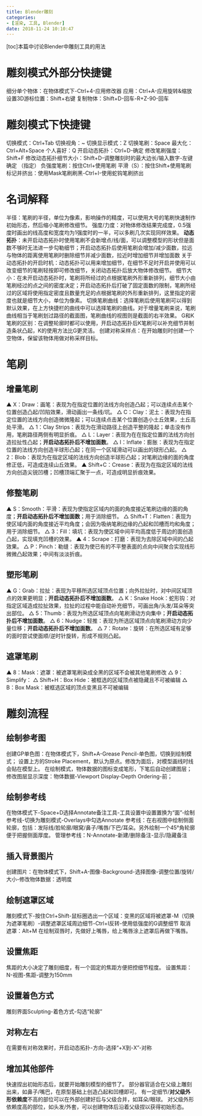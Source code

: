 ```yaml
---
title: Blender雕刻
categories:
- [渲染, 工具, Blender]
date: 2018-11-24 10:10:47
---
```


\[toc\]本篇中讨论Blender中雕刻工具的用法

# 雕刻模式外部分快捷键

细分单个物体：在物体模式下-Ctrl+4-应用修改器 应用：Ctrl+A-应用旋转&缩放 设置3D游标位置：Shift+右键 复制物体：Shift+D-回车-R+Z-90-回车

# 雕刻模式下快捷键

切换模式：Ctrl+Tab 切换视角：~ 切换显示模式：Z 切换笔刷：Space 最大化：Ctrl+Alt+Space 个人喜好：Q 开启动态拓扑：Ctrl+D-确定 修改笔刷强度：Shift+F 修改动态拓扑细节大小：Shift+D-调整雕刻时的最大边长/输入数字-左键确定 （指定） 负强度笔刷：按住Ctrl+使用笔刷 平滑（S）：按住Shift+使用笔刷 标记并挤出：使用Mask笔刷刷黑-Ctrl+I-使用蛇钩笔刷挤出

# 名词解释

半径：笔刷的半径，单位为像素，影响操作的精度，可以使用大号的笔刷快速制作初始形态，然后缩小笔刷修改细节。 强度/力度：对物体修改结果完成度，0.5强度时画出的线高度和宽度均为1强度时的一半，可以多刷几次实现同样效果。 **动态拓扑**：未开启动态拓扑时使用笔刷不会新增点/线/面，可以调整模型的形状但是面数不够时无法进一步勾勒细节；开启动态拓扑后使用笔刷会增加/减少面数，拉远与物体的距离使用笔刷时删除细节并减少面数，拉近时增加细节并增加面数 关于动态拓扑的开启时机：动态拓扑可以用来增加细节，在细节不足时开启并使用可以改变细节的笔刷轻按即可修改细节，关闭动态拓扑后放大物体修改细节。 细节大小：在未开启动态拓扑时，笔刷将所经过的点根据笔刷外形重新排列，细节大小由笔刷经过的点之间的密度决定；开启动态拓扑后打破了固定面数的限制，笔刷所经过的区域将使用指定密度且数量充足的点根据笔刷的外形重新排列，这里指定的密度也就是细节大小，单位为像素。 切换笔刷曲线：选择笔刷后使用笔刷可以得到默认效果，在上方快捷栏的曲线中可以选择笔刷的曲线。对于增量笔刷来说，笔刷曲线相当于笔刷划过路径的截面图，笔刷曲线的视图则是截面的右半效果。 G和K笔刷的区别：在调整轮廓时都可以使用，开启动态拓扑后K笔刷可以补充细节并制造条状凸起，K的使用方法比G更灵活。 创建对称采样点：在开始雕刻时创建一个空物体，保留该物体用做对称采样目标。

# 笔刷

## 增量笔刷

▲ X：Draw：画笔：表现为在指定位置的法线方向创造凸起；可以连续点击某个位置创造凸起/凹陷效果，滑动画出一条线/坑。 △ C：Clay：泥土：表现为在指定位置的法线方向创造微微隆起；可以连续点击某个位置创造小土丘效果，土丘高处平滑。 △ 1：Clay Strips：表现为在滑动路径上创造平整的隆起；单击没有作用，笔刷路径两侧有明显折痕。 △ L：Layer：表现为在在指定位置的法线方向创造拉扯性凸起；**开启动态拓扑后不增加面数**。 △ I：Inflate：膨胀：表现为在指定位置的法线方向创造半球形凸起；在同一个区域滑动可以画出的球形凸起。 △ 2：Blob：表现为在指定区域的法线方向创造半球形凸起；对笔刷边缘的面的角度修正低，可造成连续山丘效果。 ▲ Shift+C：Crease：表现为在指定区域的法线方向创造尖锐凹槽；凹槽顶端汇聚于一点，可造成明显折痕效果。

## 修整笔刷

▲ S：Smooth：平滑：表现为使指定区域内的面的角度接近笔刷边缘的面的角度；**开启动态拓扑后不增加面数**；用于消除细节。 △ Shift+T：Flatten：表现为使区域内面的角度接近平均角度；会因为吸纳笔刷边缘的凸起和凹槽而均和角度；用于消除细节。 △ 3：Fill：填坑：表现为使区域中间平均高度低于周边的面创造凸起，实现填充凹槽的效果。 ▲ 4：Scrape：打磨：表现为去除区域中间的凸起效果。 △ P：Pinch：勒缝：表现为使已有的不平整表面的点向中间聚合实现线形微微凸起效果；中间有淡淡折痕。

## 塑形笔刷

▲ G：Grab：拉扯：表现为平移所选区域顶点位置；向外拉扯时，对中间区域顶点的效果更明显；**开启动态拓扑后不增加面数**。 △ K：Snake Hook：蛇形钩：对指定区域造成拉扯效果，拉扯的过程中能自动补充细节，可画出角/头发/耳朵等突出部位。 △ 5：Thumb：表现为所选区域顶点向笔刷滑动方向集中；**开启动态拓扑后不增加面数**。 △ 6：Nudge：轻推：表现为所选区域顶点向笔刷滑动方向少量位移；**开启动态拓扑后不增加面数**。 △ 7：Rotate：旋转：在所选区域有足够的面时尝试使面顺/逆时针旋转，形成不规则凸起。

## 遮罩笔刷

▲ 8：Mask：遮罩：被遮罩笔刷染成全黑的区域不会被其他笔刷修改 △ 9：Simplify： △ Shift+H：Box Hide：被框选的区域顶点被隐藏且不可被编辑 △ B：Box Mask：被框选区域的顶点变黑且不可被编辑

# 雕刻流程

## 绘制参考图

创建GP单色图：在物体模式下，Shift+A-Grease Pencil-单色图，切换到绘制模式； 设置上方的Stroke Placement，默认为原点。修改为面后，对模型画线时线会贴在模型上。 在绘制模式，物体数据的图标变成笔形，下笔后自动创建图层； 修改图层显示深度：物体数据-Viewport Display-Depth Ordering-前；

## 绘制参考线

在物体模式下-Space+D选择Annotate备注工具-工具设置中设置置换为“面”-绘制参考线-切换为雕刻模式-Overlays中勾选Annotate 参考线：在右视图中绘制侧面轮廓，包括：发际线/脸轮廓/眼窝/鼻子/嘴唇/下巴/耳朵。另外绘制一个45°角轮廓便于把握侧面厚度。 管理参考线：N-Annotate-新建/删除备注-显示/隐藏备注

## 插入背景图片

创建图片：在物体模式下，Shift+A-图像-Background-选择图像-调整位置/旋转/大小-修改物体数据：透明度

## 绘制遮罩区域

雕刻模式下-按住Ctrl+Shift-鼠标圈选出一个区域：变黑的区域将被遮罩-M（切换为遮罩笔刷）-调整遮罩区域周边细节-Ctrl+I反转-使用低强度的G调整细节 取消遮罩：Alt+M 在绘制双唇时，先做好上嘴唇，给上嘴唇涂上遮罩后再做下嘴唇。

## 设置焦距

焦距的大小决定了雕刻细度，有一个固定的焦距方便把控细节程度。 设置焦距：N-视图-焦距-调整为150mm

## 设置着色方式

雕刻界面Sculpting-着色方式-勾选“轮廓”

## 对称左右

在需要有对称效果时，开启动态拓扑-方向-选择“+X到-X”-对称

## 增加其他部件

快速捏出初始形态后，就要开始雕刻模型的细节了。 部分器官适合在父级上雕刻出来，如鼻子/嘴巴，在原型基础上创造凸起和凹槽即可。 有一定细节/**对父级外形依赖度**不高的部位可以在外部创建好后与父级合并，如耳朵/眼球。 对父级外形依赖度高的部位，如头发/外套，可以创建物体后沿着父级捏以获得初始形态。